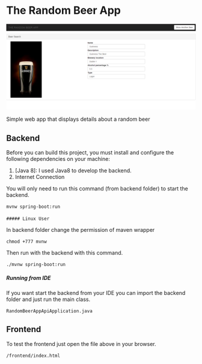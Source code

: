 # The Random Beer App

![Print Screen](print.png)

Simple web app that displays details about a random beer


## Backend

Before you can build this project, you must install and configure the following dependencies on your machine:
1. [Java 8]: I used Java8 to develop the backend.
2. Internet Connection

You will only need to run this command (from backend folder) to start the backend.

    mvnw spring-boot:run
	
	##### Linux User
In backend folder change the permission of maven wrapper 

	chmod +777 mvnw
	
Then run with the backend with this command.

    ./mvnw spring-boot:run

##### Running from IDE
If you want start the backend from your IDE you can import the backend folder and just run the main class.

    RandomBeerAppApiApplication.java

## Frontend

To test the frontend just open the file above in your browser.

    /frontend/index.html

